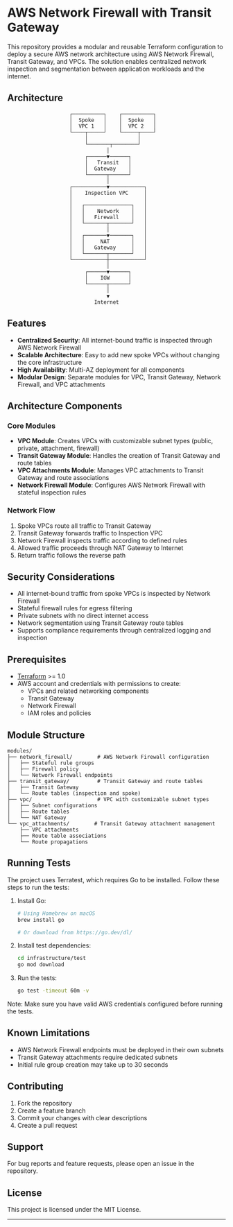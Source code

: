 # AWS Network Firewall with Transit Gateway

This repository provides a modular and reusable Terraform configuration to deploy a secure AWS network architecture using AWS Network Firewall, Transit Gateway, and VPCs. The solution enables centralized network inspection and segmentation between application workloads and the internet.

## Architecture

```
                    ┌──────────┐    ┌──────────┐
                    │  Spoke   │    │  Spoke   │
                    │  VPC 1   │    │  VPC 2   │
                    └────┬─────┘    └─────┬────┘
                         │                │
                         └───────┬────────┘
                                │
                         ┌──────▼──────┐
                         │   Transit   │
                         │  Gateway    │
                         └──────┬──────┘
                                │
                    ┌───────────▼───────────┐
                    │    Inspection VPC     │
                    │                       │
                    │   ┌───────────────┐   │
                    │   │    Network    │   │
                    │   │   Firewall    │   │
                    │   └───────┬───────┘   │
                    │           │           │
                    │   ┌───────▼───────┐   │
                    │   │     NAT       │   │
                    │   │   Gateway     │   │
                    │   └───────┬───────┘   │
                    └───────────┼───────────┘
                                │
                         ┌──────▼──────┐
                         │    IGW      │
                         └──────┬──────┘
                                │
                                ▼
                            Internet
```

## Features

- **Centralized Security**: All internet-bound traffic is inspected through AWS Network Firewall
- **Scalable Architecture**: Easy to add new spoke VPCs without changing the core infrastructure
- **High Availability**: Multi-AZ deployment for all components
- **Modular Design**: Separate modules for VPC, Transit Gateway, Network Firewall, and VPC attachments

## Architecture Components

### Core Modules
- **VPC Module**: Creates VPCs with customizable subnet types (public, private, attachment, firewall)
- **Transit Gateway Module**: Handles the creation of Transit Gateway and route tables
- **VPC Attachments Module**: Manages VPC attachments to Transit Gateway and route associations
- **Network Firewall Module**: Configures AWS Network Firewall with stateful inspection rules

### Network Flow
1. Spoke VPCs route all traffic to Transit Gateway
2. Transit Gateway forwards traffic to Inspection VPC
3. Network Firewall inspects traffic according to defined rules
4. Allowed traffic proceeds through NAT Gateway to Internet
5. Return traffic follows the reverse path

## Security Considerations

- All internet-bound traffic from spoke VPCs is inspected by Network Firewall
- Stateful firewall rules for egress filtering
- Private subnets with no direct internet access
- Network segmentation using Transit Gateway route tables
- Supports compliance requirements through centralized logging and inspection

## Prerequisites

- [Terraform](https://www.terraform.io/) >= 1.0
- AWS account and credentials with permissions to create:
  - VPCs and related networking components
  - Transit Gateway
  - Network Firewall
  - IAM roles and policies

## Module Structure

```
modules/
├── network_firewall/        # AWS Network Firewall configuration
│   ├── Stateful rule groups
│   ├── Firewall policy
│   └── Network Firewall endpoints
├── transit_gateway/         # Transit Gateway and route tables
│   ├── Transit Gateway
│   └── Route tables (inspection and spoke)
├── vpc/                     # VPC with customizable subnet types
│   ├── Subnet configurations
│   ├── Route tables
│   └── NAT Gateway
└── vpc_attachments/        # Transit Gateway attachment management
    ├── VPC attachments
    ├── Route table associations
    └── Route propagations
```

## Running Tests

The project uses Terratest, which requires Go to be installed. Follow these steps to run the tests:

1. Install Go:
   ```sh
   # Using Homebrew on macOS
   brew install go

   # Or download from https://go.dev/dl/
   ```

2. Install test dependencies:
   ```sh
   cd infrastructure/test
   go mod download
   ```

3. Run the tests:
   ```sh
   go test -timeout 60m -v
   ```

Note: Make sure you have valid AWS credentials configured before running the tests.

## Known Limitations

- AWS Network Firewall endpoints must be deployed in their own subnets
- Transit Gateway attachments require dedicated subnets
- Initial rule group creation may take up to 30 seconds

## Contributing

1. Fork the repository
2. Create a feature branch
3. Commit your changes with clear descriptions
4. Create a pull request

## Support

For bug reports and feature requests, please open an issue in the repository.

## License

This project is licensed under the MIT License.

---


